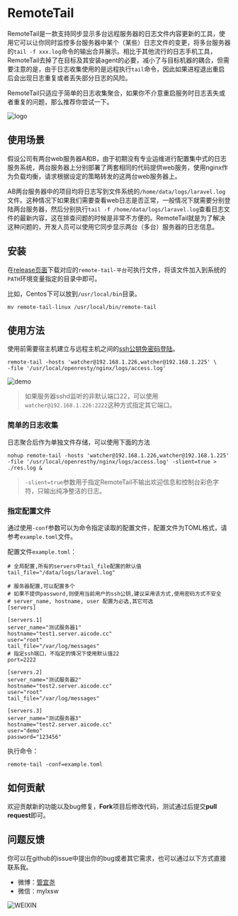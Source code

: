 # RemoteTail

RemoteTail是一款支持同步显示多台远程服务器的日志文件内容更新的工具，使用它可以让你同时监控多台服务器中某个（某些）日志文件的变更，将多台服务器的`tail -f xxx.log`命令的输出合并展示。相比于其他流行的日志手机工具，RemoteTail去掉了在目标及其安装agent的必要，减小了与目标机器的耦合，但需要注意的是，由于日志收集使用的是远程执行`tail`命令，因此如果进程退出重启后会出现日志重复或者丢失部分日志的风险。

RemoteTail只适应于简单的日志收集聚合，如果你不介意重启服务时日志丢失或者重复的问题，那么推荐你尝试一下。

![logo](https://oayrssjpa.qnssl.com/remote-tail.jpg?20161011)

## 使用场景

假设公司有两台web服务器A和B，由于初期没有专业运维进行配置集中式的日志服务系统，两台服务器上分别部署了两套相同的代码提供web服务，使用nginx作为负载均衡，请求根据设定的策略转发的这两台web服务器上。

AB两台服务器中的项目均将日志写到文件系统的`/home/data/logs/laravel.log`文件。这种情况下如果我们需要查看web日志是否正常，一般情况下就需要分别登陆两台服务器，然后分别执行`tail -f /home/data/logs/laravel.log`查看日志文件的最新内容，这在排查问题的时候是非常不方便的。RemoteTail就是为了解决这种问题的，开发人员可以使用它同步显示两台（多台）服务器的日志信息。

## 安装

在[release页面](https://github.com/mylxsw/remote-tail/releases)下载对应的`remote-tail-平台`可执行文件，将该文件加入到系统的`PATH`环境变量指定的目录中即可。

比如，Centos下可以放到`/usr/local/bin`目录。

    mv remote-tail-linux /usr/local/bin/remote-tail

## 使用方法

使用前需要宿主机建立与远程主机之间的[ssh公钥免密码登陆](http://b.aicode.cc/linux/2015/04/27/Linux%E4%BD%BF%E7%94%A8SSH%E5%85%AC%E9%92%A5%E5%85%8D%E5%AF%86%E7%A0%81%E7%99%BB%E5%BD%95.html)。

    remote-tail -hosts 'watcher@192.168.1.226,watcher@192.168.1.225' \
    -file '/usr/local/openresty/nginx/logs/access.log'

![demo](https://oayrssjpa.qnssl.com/remote-tail-demo.jpg?20161011)

> 如果服务器sshd监听的非默认端口22，可以使用`watcher@192.168.1.226:2222`这种方式指定其它端口。

### 简单的日志收集

日志聚合后作为单独文件存储，可以使用下面的方法

    nohup remote-tail -hosts 'watcher@192.168.1.226,watcher@192.168.1.225' -file '/usr/local/openresthy/nginx/logs/access.log' -slient=true > ./res.log &

> `-slient=true`参数用于指定RemoteTail不输出欢迎信息和控制台彩色字符，只输出纯净整洁的日志。

### 指定配置文件

通过使用`-conf`参数可以为命令指定读取的配置文件，配置文件为TOML格式，请参考`example.toml`文件。

配置文件`example.toml`：

    # 全局配置,所有的servers中tail_file配置的默认值
    tail_file="/data/logs/laravel.log"

    # 服务器配置,可以配置多个
    # 如果不提供password,则使用当前用户的ssh公钥,建议采用该方式,使用密码方式不安全
    # server_name, hostname, user 配置为必选,其它可选
    [servers]

    [servers.1]
    server_name="测试服务器1"
    hostname="test1.server.aicode.cc"
    user="root"
    tail_file="/var/log/messages"
    # 指定ssh端口，不指定的情况下使用默认值22
    port=2222

    [servers.2]
    server_name="测试服务器2"
    hostname="test2.server.aicode.cc"
    user="root"
    tail_file="/var/log/messages"

    [servers.3]
    server_name="测试服务器3"
    hostname="test2.server.aicode.cc"
    user="demo"
    password="123456"

执行命令：

    remote-tail -conf=example.toml

## 如何贡献

欢迎贡献新的功能以及bug修复，**Fork**项目后修改代码，测试通过后提交**pull request**即可。

## 问题反馈

你可以在github的issue中提出你的bug或者其它需求，也可以通过以下方式直接联系我。

- 微博：[管宜尧](http://weibo.com/code404)
- 微信：mylxsw

![WEIXIN](https://oayrssjpa.qnssl.com/join_weixin.jpg)
